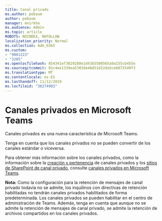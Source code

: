 ```yaml
---
title: Canal privado
ms.author: pebaum
author: pebaum
manager: mnirkhe
ms.audience: Admin
ms.topic: article
ROBOTS: NOINDEX, NOFOLLOW
localization_priority: Normal
ms.collection: Adm_O365
ms.custom:
- "9001223"
- "3205"
ms.openlocfilehash: 854341ef3029288e1d43b5508565a9a155cb455e
ms.sourcegitcommit: 01c4ee1339ea5303de48d51d22da5ce6073549f3
ms.translationtype: MT
ms.contentlocale: es-ES
ms.lasthandoff: 11/12/2019
ms.locfileid: "38274983"
---
```

# <a name="private-channels-in-microsoft-teams"></a>Canales privados en Microsoft Teams

Canales privados es una nueva característica de Microsoft Teams. 

Tenga en cuenta que los canales privados no se pueden convertir de los canales estándar o viceversa.

Para obtener más información sobre los canales privados, como la información sobre la [creación y pertenencia](https://docs.microsoft.com/MicrosoftTeams/private-channels#private-channel-creation-and-membership) de canales privados y los [sitios de SharePoint de canal privado](https://docs.microsoft.com/MicrosoftTeams/private-channels#private-channel-sharepoint-sites), consulte [canales privados en Microsoft Teams](https://docs.microsoft.com/en-us/MicrosoftTeams/private-channels). 

**Nota:** Como la configuración para la retención de mensajes de canal privado todavía no se admite, los inquilinos con directivas de retención habilitadas no tendrán canales privados habilitados de forma predeterminada. Los canales privados se pueden habilitar en el centro de administración de Teams. Además, tenga en cuenta que aunque no se admite la retención de mensajes de canal privado, se admite la retención de archivos compartidos en los canales privados.